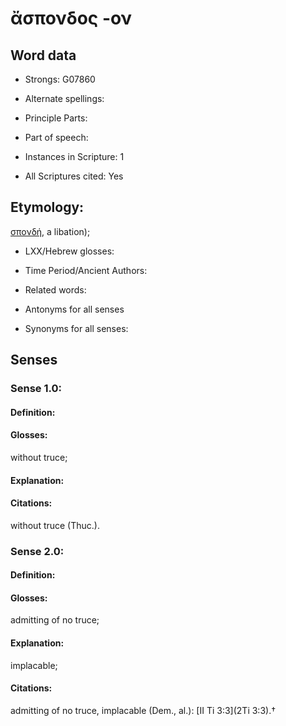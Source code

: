 # ἄσπονδος -ον

<!-- Status: S2=NeedsEdits -->
<!-- Lexica used for edits:   -->

## Word data

* Strongs: G07860

* Alternate spellings:



* Principle Parts: 


* Part of speech: 


* Instances in Scripture: 1

* All Scriptures cited: Yes

## Etymology: 

[σπονδή](), a libation);

* LXX/Hebrew glosses: 


* Time Period/Ancient Authors: 


* Related words: 

* Antonyms for all senses

* Synonyms for all senses: 


## Senses 


### Sense  1.0: 

#### Definition: 

#### Glosses: 

without truce; 

#### Explanation: 


#### Citations: 

without truce (Thuc.).

### Sense  2.0: 

#### Definition: 

#### Glosses: 

admitting of no truce; 

#### Explanation: 

implacable; 

#### Citations: 

admitting of no truce, implacable (Dem., al.): [II Ti 3:3](2Ti 3:3).†
